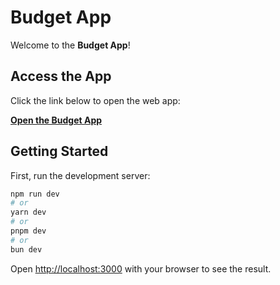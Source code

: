 # Budget App

Welcome to the **Budget App**!  

## Access the App  
Click the link below to open the web app:  

[**Open the Budget App**](https://budgetly-ten.vercel.app/) 

## Getting Started

First, run the development server:

```bash
npm run dev
# or
yarn dev
# or
pnpm dev
# or
bun dev
```

Open [http://localhost:3000](http://localhost:3000) with your browser to see the result.